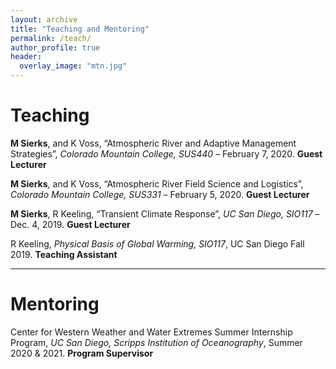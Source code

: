 ```yaml
---
layout: archive
title: "Teaching and Mentoring"
permalink: /teach/
author_profile: true
header:
  overlay_image: "mtn.jpg"
---
```

<!-- 
{% if author.googlescholar %}
  You can also find my articles on <u><a href="{{author.googlescholar}}">my Google Scholar profile</a>.</u>
{% endif %}

{% include base_path %}

{% for post in site.publications reversed %}
  {% include archive-single.html %}
{% endfor %}

 -->
# Teaching

**M Sierks**, and K Voss, “Atmospheric River and Adaptive Management Strategies”, *Colorado Mountain College, SUS440* – February 7, 2020. **Guest Lecturer**

**M Sierks**, and K Voss, “Atmospheric River Field Science and Logistics”, *Colorado Mountain College, SUS331* – February 5, 2020. **Guest Lecturer**

**M Sierks**, R Keeling, “Transient Climate Response”, *UC San Diego, SIO117* – Dec. 4, 2019. **Guest Lecturer**

R Keeling, *Physical Basis of Global Warming, SIO117*, UC San Diego Fall 2019. **Teaching Assistant**

--------------------

# Mentoring

Center for Western Weather and Water Extremes Summer Internship Program, *UC San Diego, Scripps Institution of Oceanography*, Summer 2020 & 2021. **Program Supervisor**

